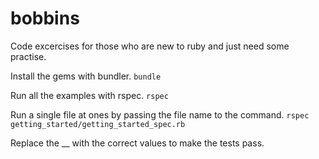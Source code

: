 bobbins
=======

Code excercises for those who are new to ruby and just need some practise.

Install the gems with bundler.
`bundle`

Run all the examples with rspec.
`rspec`

Run a single file at ones by passing the file name to the command.
`rspec getting_started/getting_started_spec.rb`

Replace the __ with the correct values to make the tests pass.
